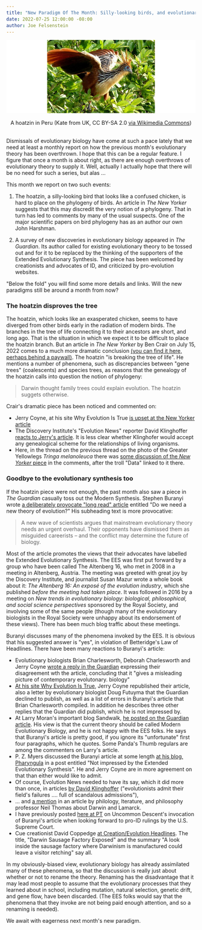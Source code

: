```yaml
---
title: "New Paradigm Of The Month: Silly-looking birds, and evolutionary theory renamed"
date: 2022-07-25 12:00:00 -08:00
author: Joe Felsenstein
---
```


![A hoatzin in Peru)](/uploads/2022/hoatzin.jpg)
<p>
 <div align="center">
A hoatzin in Peru (Kate from UK, CC BY-SA 2.0 <a href="https://creativecommons.org/licenses/by-sa/2.0">via Wikimedia Commons</a>)
</div> &nbsp; </p>
<p>
</p>

Dismissals of evolutionary biology have come at such a pace lately that we need at least a monthly report on how the previous month's evolutionary theory has been overthrown. I hope that this can 
be a regular feature.  I figure that once a month is about 
right, as there are enough overthrows of evolutionary theory to
supply it.  Well, actually I actually hope that there will be no
need for such a series, but alas ...


This month we report on two such events:

1. The hoatzin, a silly-looking bird that looks like a confused
chicken, is hard to place on the phylogeny of birds.  An 
article in _The New Yorker_ suggests that this may discredit
the very notion of a phylogeny.  That in turn has led to comments
by many of the usual suspects.  One of the major scientific papers on
bird phylogeny has as an author our own John Harshman.

2. A survey of new discoveries in evolutionary biology appeared
in _The Guardian_.  Its author called for existing
evolutionary theory to be tossed out and for it to be replaced
by the thinking of the supporters of the Extended Evolutionary
Synthesis.  The piece has been welcomed by creationists and
advocates of ID, and criticized by pro-evolution websites.

"Below the fold" you will find some more details and links.  Will
the new paradigms still be around a month from now?

<!--more-->

### The hoatzin disproves the tree ###

The hoatzin, which looks like an exasperated chicken, seems to
have diverged from other birds early in the radiation of modern
birds.  The branches in the tree of life connecting it to their
ancestors are short, and long ago.  That is the situation in which 
we expect it to be difficult to place the hoatzin branch. But an
article in _The New Yorker_ by Ben Crair
on July 15, 2022 comes
to a much more dramatic conclusion 
[(you can find it here, perhaps behind a paywall)](https://www.newyorker.com/science/elements/the-bizarre-bird-thats-breaking-the-tree-of-life).
The hoatzin "is breaking the
tree of life".  He mentions a number of phenomena, such as
discrepancies between "gene trees" (coalescents) and species
trees, as reasons that the genealogy of the hoatzin calls
into question the notion of phylogeny:

> Darwin thought family trees could explain evolution. The hoatzin suggets otherwise. 

Crair's dramatic piece has been noticed and commented on:

- Jerry Coyne, at his site Why Evolution Is True [is upset at the New Yorker article](https://whyevolutionistrue.com/2022/07/17/the-new-yorker-writes-about-the-hoatzin-implies-that-darwns-idea-of-evolutionary-trees-may-be-a-phantom/)
- The Discovery Institute's "Evolution News" reporter David Klinghoffer [reacts to Jerry's article](https://evolutionnews.org/2022/07/bizarre-bird-highlights-the-problem-of-biogeography/).  It is less clear
whether Klinghofer would accept any genealogical scheme for the
relationships of living organisms.
- Here, in the thread on the previous thread on the photo of
the Greater Yellowlegs _Tringa melanoleuca_ there was
[some discussion of the _New Yorker_ piece](http://pandasthumb.org/archives/2022/07/tringa-melanoleuca.html) 
in the comments, after the troll "Data" linked to it there.


### Goodbye to the evolutionary synthesis too ###

If the hoatzin piece were not enough, the past month also saw
a piece in _The Guardian_ casually toss out the Modern
Synthesis.  Stephen Buranyi wrote
[a deliberately provocate "long read" article](https://www.theguardian.com/science/2022/jun/28/do-we-need-a-new-theory-of-evolution)
entitled "Do we need a new theory of evolution?"  His 
subheading text is more provocative:

> A new wave of scientists argues that mainstream evolutionary theory needs an urgent overhaul. Their opponents have dismissed them as misguided careerists – and the conflict may determine the future of biology.

Most of the article promotes the views that their advocates have
labelled the Extended Evolutionary Synthesis.  The EES was first
put forward by a group who have been called The Altenberg 16, who
met in 2008 in a meeting in Altenberg, Austria.  The meeting was
greeted with great joy by the Discovery Institute, and journalist 
Susan Mazur wrote a whole book about it: _The Altenberg 16: An
expos&eacute; of the evolution industry_, which she published
_before the meeting had taken place_.  It was followed in 2016
by a meeting on _New trends in evolutionary biology: biological,
philosophical, and social science perspectives_ sponsored by the Royal Society,
and involving some of the same people (though many of the
evolutionary biologists in the Royal Society were unhappy
about its endorsement of these views).  There has been much blog
traffic about these meetings.

Buranyi discusses many of the phenomena invoked by the
EES.  It is obvious that his suggested answer is "yes",
in violation of Betteridge's Law of Headlines.  There have
been many reactions to Buranyi's article:

- Evolutionary biologists Brian Charlesworth, Deborah Charlesworth
and Jerry Coyne [wrote a reply in the Guardian](https://www.theguardian.com/science/2022/jul/05/evolutionary-biologists-are-ever-adapting-to-progress-in-science) expressing
their disagreement wth the article, concluding that it
"gives a misleading picture of contemporary evolutonary.
biology"
- [At his site Why Evolution Is True](https://whyevolutionistrue.com/2022/07/06/our-rejected-letters-to-the-guardian-about-evolution/), Jerry Coyne
republished their article, also a letter by
evolutionary biologist Doug Futuyma that the Guardian
declined to publish, as well as a list of errors in
Buranyi's article that Brian Charlesworth compiled.  In
addition he describes three other replies that the
Guardian did publish, which he is not impressed by.
- At Larry Moran's important blog Sandwalk, [he
posted on the Guardian article](https://sandwalk.blogspot.com/2022/07/do-we-need-new-theory-of-evolution.html). His
view is that the current theory should be called Modern Evolutionary
Biology, and he is not happy with the EES folks.  He says
that Buranyi's article is pretty good, if you ignore
its "unfortunate" first four paragraphs, which he quotes.
Some Panda's Thumb regulars are among the commenters on Larry's
article.
- P. Z. Myers discussed the Buranyi article at some length
[at his blog, Pharyngula](https://freethoughtblogs.com/pharyngula/2022/06/28/not-impressed-by-the-extended-evolutionary-synthesis/) in a post
entitled "Not impressed by the Extended Evolutionary Synthesis".  He
and Jerry Coyne are in more agreement on that than either would
like to admit.
- Of course, Evolution News needed to have its say,
which it did more than once, in articles [by David Klinghoffer](https://evolutionnews.org/2022/07/donate-darwinism-for-a-tax-credit-evolutionists-admit-their-fields-failures/)
("evolutionists admit their field's failures .... full of scandalous admissions"),
- ... and [a mention](https://evolutionnews.org/2022/07/darwin-and-the-ghost-of-lamarck/) in an article by philology, lterature, and
philosophy professor Neil Thomas about Darwin and Lamarck.
- I have previously posted [here at PT](http://pandasthumb.org/archives/2022/07/uncommon-diversion.html) on Uncommon
Descent's invocation of Buranyi's article when looking
forward to pro-ID rulings by the U.S. Supreme Court.
- Cue creationist David Coppedge [at Creation/Evolution Headlines](https://crev.info/2022/07/darwin-sausage-factory-exposed/).  The title, "Darwin Sausage Factory Exposed" and the summary "A look inside the sausage factory where Darwinism
is manufactured could leave a visitor retching" say all.


In my obviously-biased view, evolutionary biology has
already assimilated many of these phenomena, so that the
discussion is really just about whether or not to rename
the theory.  Renaming has the disadvantage that it may lead
most people to assume that the evolutionary processes that
they learned about in school, including mutation, natural
selection, genetic drift, and gene flow, have been discarded.
(The EES folks would say that the phenomena that they invoke
are not being paid enough attention, and so a renaming is
needed).

We await with eagerness next month's new paradigm.





